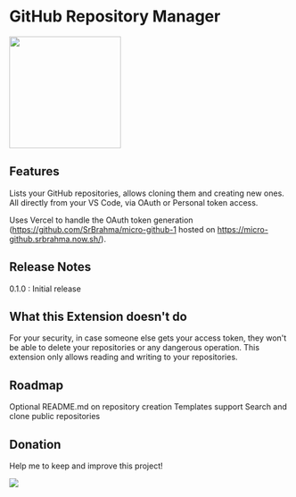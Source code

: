 # GitHub Repository Manager

<img src=https://raw.githubusercontent.com/SrBrahma/GitHub-Repository-Manager/master/src/logo.png width=200px height=200px>

## Features

Lists your GitHub repositories, allows cloning them and creating new ones. All directly from your VS Code, via OAuth or Personal token access.

Uses Vercel to handle the OAuth token generation (https://github.com/SrBrahma/micro-github-1 hosted on https://micro-github.srbrahma.now.sh/).

## Release Notes

0.1.0 : Initial release

## What this Extension doesn't do

For your security, in case someone else gets your access token, they won't be able to delete your repositories or any dangerous operation. This extension only allows reading and writing to your repositories.

## Roadmap

Optional README.md on repository creation
Templates support
Search and clone public repositories

## Donation

Help me to keep and improve this project!

[![](https://www.paypalobjects.com/en_US/i/btn/btn_donateCC_LG.gif)](https://www.paypal.com/cgi-bin/webscr?cmd=_s-xclick&hosted_button_id=6P2HYMMC2VWMG)

